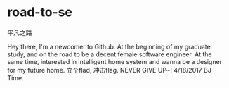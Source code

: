 # road-to-se
平凡之路

Hey there, I'm a newcomer to Github.
At the beginning of my graduate study, and on the road to be a decent female software engineer.
At the same time, interested in intelligent home system and wanna be a designer for my future home. 
立个flad, 冲击flag. NEVER GIVE UP~! 4/18/2017 BJ Time.
